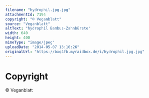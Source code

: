 ```yaml
---
filename: "hydrophil.jpg.jpg"
attachmentId: 7194
copyright: "© Veganblatt"
source: "Veganblatt"
altText: "hydrophil Bambus-Zahnbürste"
width: 640
height: 400
mimeType: "image/jpeg"
uploadDate: "2014-05-07 13:10:26"
originalUrl: "https://bxq4fb.myraidbox.de/i/hydrophil.jpg.jpg"
---
```


# Copyright

© Veganblatt
